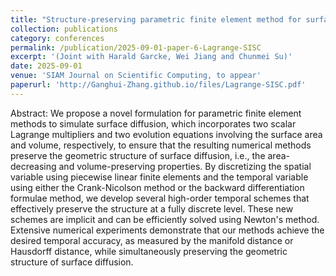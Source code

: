 ```yaml
---
title: "Structure-preserving parametric finite element method for surface diffusion based on Lagrange multiplier approaches"
collection: publications
category: conferences
permalink: /publication/2025-09-01-paper-6-Lagrange-SISC
excerpt: '(Joint with Harald Garcke, Wei Jiang and Chunmei Su)'
date: 2025-09-01
venue: 'SIAM Journal on Scientific Computing, to appear'
paperurl: 'http://Ganghui-Zhang.github.io/files/Lagrange-SISC.pdf'
---
```


Abstract: We propose a novel formulation for parametric finite element methods to simulate surface diffusion, which incorporates two scalar Lagrange multipliers and two evolution equations involving the surface area and volume, respectively, to ensure that the resulting numerical methods preserve the geometric structure of surface diffusion, i.e., the area-decreasing and volume-preserving properties. By discretizing the spatial variable using piecewise linear finite elements and the temporal variable using either the Crank-Nicolson method or the backward differentiation formulae method, we develop several high-order temporal schemes that effectively preserve the structure at a fully discrete level. These new schemes are implicit and can be efficiently solved using Newton's method. Extensive numerical experiments demonstrate that our methods achieve the desired temporal accuracy, as measured by the manifold distance or Hausdorff distance, while simultaneously preserving the geometric structure of surface diffusion.